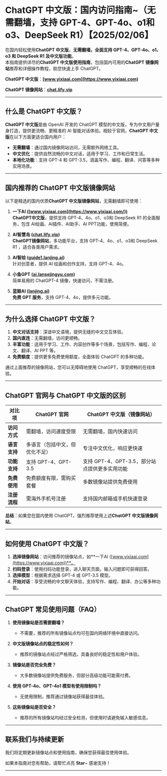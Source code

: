 # ChatGPT 中文版：国内访问指南~（无需翻墙，支持 GPT-4、GPT-4o、o1和o3、DeepSeek R1）【2025/02/06】

在国内轻松使用**ChatGPT 中文版**，**无需翻墙，全面支持 GPT-4、GPT-4o、o1、o3 和 DeepSeek R1 及中文版功能**。   
本指南提供详尽的**ChatGPT 中文版使用指南**，包括国内可用的**ChatGPT 镜像网站**推荐和详细操作教程，助您快速上手 ChatGPT。

**ChatGPT 中文版**：**[www.yixiaai.com](https://www.yixiaai.com)**

**ChatGPT 镜像网站**：**[chat.lify.vip](https://chat.lify.vip)**

---

## 什么是 ChatGPT 中文版？

**ChatGPT 中文版**是由 OpenAI 开发的 ChatGPT 模型的中文版，专为中文用户量身打造，提供更流畅、更精准的 AI 智能对话体验。相较于官网，**ChatGPT 中文版**在以下方面更适合国内用户：

- **无需翻墙**：通过国内镜像网站访问，无需额外网络工具。
- **中文优化**：提供自然流畅的中文对话，适用于学习、工作和日常生活。
- **本地化功能**：支持 GPT-4 和 GPT-3.5，涵盖写作、编程、翻译、问答等多种实用场景。

---

## 国内推荐的 ChatGPT 中文版镜像网站

以下是精选的国内优质**ChatGPT 中文版镜像网站**，无需翻墙即可使用：

1. **一下AI ([www.yixiaai.com](https://www.yixiaai.com/))**   
   **ChatGPT中文版**，提供支持 GPT-4、4o、o1、o3和 DeepSeek R1 的全面服务，包含 AI绘画、AI插件、AI助手、AI PPT功能，使用简便。

2. **AI智慧岛 ([chat.lify.vip](https://chat.lify.vip/))**  
   **ChatGPT镜像网站**，多功能平台，支持 GPT-4、4o、o1、o3和 DeepSeek R1 ，适合各类用户需求。

3. **AI智绘 ([guide1.lanjing.ai](https://guide1.lanjing.ai/))**  
   针对创意者，提供 AI 绘画和创作支持，支持 GPT-4、4o。

4. **小鱼GPT ([ai.lansejingyu.com](https://ai.lansejingyu.com/))**  
   简单易用的 ChatGPT-4 镜像，快速访问，不需注册。

5. **蓝鲸AI ([lanjing.ai](https://lanjing.ai/))**  
   **免费 GPT 服务**，支持 GPT-4、4o，提供多元功能。

---

## 为什么选择 ChatGPT 中文版？

1. **中文对话支持**：深谙中文语境，提供无缝的中文交互体验。
2. **国内直连**：无需翻墙，访问更顺畅。
3. **丰富功能**：适用于学习、工作、内容创作等多个场景，包括写作、编程、论文、翻译、AI PPT 等。
4. **免费额度**：提供更多免费使用额度，全面体验 ChatGPT 的多种功能。

通过上面推荐的镜像网站，您可以无障碍地使用 ChatGPT，享受顺畅的在线体验。

---

## ChatGPT 官网与 ChatGPT 中文版的区别

| 对比项       | ChatGPT 官网                 | ChatGPT 中文版（镜像网站）        |
|--------------|------------------------------|-----------------------------------|
| **访问方式** | 需翻墙，访问速度受限         | 无需翻墙，国内快速访问             |
| **语言支持** | 多语言（包括中文，但优化不足）| 专注中文优化，响应更快速           |
| **功能支持** | 支持 GPT-4、GPT-3.5          | 支持 GPT-4、GPT-3.5，部分站点提供更多实用功能 |
| **免费使用** | 免费额度有限，需购买套餐     | 多数镜像站提供免费使用             |
| **注册流程** | 需海外手机号注册             | 支持国内邮箱或手机快速登录         |

**总结**：如果您在国内使用 ChatGPT，强烈推荐使用上述**ChatGPT 中文版镜像网站**。

---

## 如何使用 ChatGPT 中文版？

1. **选择镜像网站**：访问推荐的镜像站点，如**一下AI ([www.yixiaai.com](https://www.yixiaai.com))**。
2. **扫码登录**：使用扫码功能登录，进入聊天页面，输入问题即可获得回答。
3. **选择模型**：根据需求选择 GPT-4 或 GPT-3.5 模型。
4. **开始对话**：享受流畅的中文聊天体验，支持写作、编程、翻译、办公等多种功能。

---

## ChatGPT 常见使用问题（FAQ）

1. **使用镜像站是否需要翻墙？**
   - 不需要，推荐的所有镜像站点均可在国内网络环境中直接访问。

2. **中文版镜像站点的稳定性如何？**
   - 推荐的镜像站点经过严格筛选，具备良好的稳定性和用户体验。

3. **镜像站是否完全免费？**
   - 大多数镜像站提供免费服务，但部分高级功能可能需付费。

4. **使用 GPT-4o、GPT-4o1 模型有使用限制吗？**
   - 无使用限制，推荐通过镜像站获得最佳体验。

5. **这些镜像站是否安全？**
   - 推荐的所有镜像站均经过安全检测，但使用时请避免输入敏感信息。

---

## 联系我们与持续更新

我们将定期更新镜像站点和使用指南，确保您获得最佳使用体验。

如果本指南对您有帮助，请帮忙点亮 **Star**~ 感谢支持！

---
